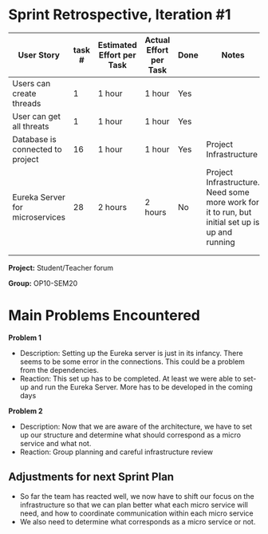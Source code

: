 # Sprint Retrospective, Iteration #1

| User Story                       | task # | Estimated Effort per Task | Actual Effort per Task | Done | Notes                                                        |
| -------------------------------- | ------ | ------------------------- | ---------------------- | ---- | ------------------------------------------------------------ |
| Users can create threads         | 1      | 1 hour                    | 1 hour                 | Yes  |                                                              |
| User can get all threats         | 1      | 1 hour                    | 1 hour                 | Yes  |                                                              |
| Database is connected to project | 16     | 1 hour                    | 1 hour                 | Yes  | Project Infrastructure                                       |
| Eureka Server for microservices  | 28     | 2 hours                   | 2 hours                | No   | Project Infrastructure. Need some more work for it to run, but initial set up is up and running |
|                                  |        |                           |                        |      |                                                              |
|                                  |        |                           |                        |      |                                                              |



**Project:** Student/Teacher forum

**Group:** OP10-SEM20



# Main Problems Encountered

**Problem 1**

- Description: Setting up the Eureka server is just in its infancy. There seems to be some error in the connections. This could be a problem from the dependencies.
- Reaction: This set up has to be completed. At least we were able to set-up and run the Eureka Server. More has to be developed in the coming days

**Problem 2**

- Description: Now that we are aware of the architecture, we have to set up our structure and determine what should correspond as a micro service and what not.
- Reaction: Group planning and careful infrastructure review



## Adjustments for next Sprint Plan

- So far the team has reacted well, we now have to shift our focus on the infrastructure so that we can plan better what each micro service will need, and how to coordinate communication within each micro service
- We also need to determine what corresponds as a micro service or not.